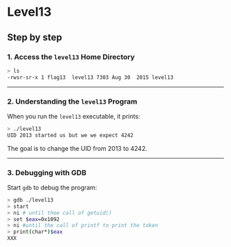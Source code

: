 # Level13
## Step by step
### 1. Access the `level13` Home Directory
  ```bash
  > ls
  -rwsr-sr-x 1 flag13  level13 7303 Aug 30  2015 level13
  ```

---
### 2. Understanding the `level13` Program

When you run the `level13` executable, it prints:
  ```bash
  > ./level13
  UID 2013 started us but we we expect 4242
  ```
The goal is to change the UID from 2013 to 4242.

---
### 3. Debugging with GDB

Start `gdb` to debug the program:
  ```bash
  > gdb ./level13
  > start
  > ni # until thee call of getuid()
  > set $eax=0x1092
  > ni #until the call of printf to print the token
  > print(char*)$eax
  XXX
  ```
